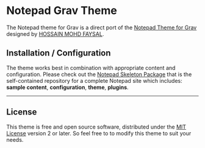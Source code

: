 # Notepad Grav Theme

The Notepad theme for Grav is a direct port of the [Notepad Theme for Grav](http://hmfaysal.github.io/Notepad/) designed by [HOSSAIN MOHD FAYSAL](http://hmfaysal.github.io/Notepad/about/).

## Installation / Configuration

The theme works best in combination with appropriate content and configuration. Please check out the [Notepad Skeleton Package](https://github.com/getgrav/grav-skeleton-notepad-site) that is the self-contained repository for a complete Notepad site which includes: **sample content**, **configuration**, **theme**, **plugins**.

---

## License

This theme is free and open source software, distributed under the [MIT License](/LICENSE) version 2 or later. So feel free to to modify this theme to suit your needs.
